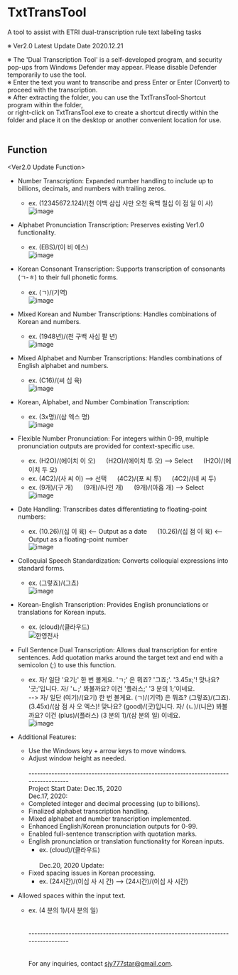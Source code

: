 # TxtTransTool
A tool to assist with ETRI dual-transcription rule text labeling tasks<br>

※ Ver2.0 Latest Update Date 2020.12.21<br>

<How To Use>
※ The 'Dual Transcription Tool' is a self-developed program, and security pop-ups from Windows Defender may appear. Please disable Defender temporarily to use the tool. <br>
※ Enter the text you want to transcribe and press Enter or Enter (Convert) to proceed with the transcription.<br>
※ After extracting the folder, you can use the TxtTransTool-Shortcut program within the folder,<br>
or right-click on TxtTransTool.exe to create a shortcut directly within the folder and place it on the desktop or another convenient location for use.<br>
<br>
  
## Function
<Ver2.0 Update Function>
* Number Transcription: Expanded number handling to include up to billions, decimals, and numbers with trailing zeros.
    - ex. (12345672.124)/(천 이백 삼십 사만 오천 육백 칠십 이 점 일 이 사)<br>
  ![image](https://user-images.githubusercontent.com/46860669/102712558-83333200-4305-11eb-9d01-95867ad7cba6.png)<br>

* Alphabet Pronunciation Transcription: Preserves existing Ver1.0 functionality.
  - ex. (EBS)/(이 비 에스)<br>
  ![image](https://user-images.githubusercontent.com/46860669/102716823-9d7b0900-4321-11eb-92fb-c53282651f71.png)<br>

* Korean Consonant Transcription: Supports transcription of consonants (ㄱ-ㅎ) to their full phonetic forms. 
  - ex. (ㄱ)/(기역)<br>
  ![image](https://user-images.githubusercontent.com/46860669/102716850-ca2f2080-4321-11eb-99e2-8a1a493b9ee6.png)<br>
  
* Mixed Korean and Number Transcriptions: Handles combinations of Korean and numbers.
  - ex. (1948년)/(천 구백 사십 팔 년)<br>
  ![image](https://user-images.githubusercontent.com/46860669/102718052-6872b480-4329-11eb-9cae-7f413ec7e6f5.png)<br>
  
* Mixed Alphabet and Number Transcriptions: Handles combinations of English alphabet and numbers.
  - ex. (C16)/(씨 십 육)<br>
  ![image](https://user-images.githubusercontent.com/46860669/102718696-d1a7f700-432c-11eb-89c1-5709d9da8a5d.png)<br>
  
* Korean, Alphabet, and Number Combination Transcription:
  - ex. (3x명)/(삼 엑스 명)<br>
  ![image](https://user-images.githubusercontent.com/46860669/102718688-c0f78100-432c-11eb-9d78-ab142d155ae7.png)<br>
  
* Flexible Number Pronunciation: For integers within 0-99, multiple pronunciation outputs are provided for context-specific use.
  - ex. (H2O)/(에이치 이 오)
   &nbsp;&nbsp;&nbsp;&nbsp;&nbsp;(H2O)/(에이치 투 오) --> Select
   &nbsp;&nbsp;&nbsp;&nbsp;&nbsp;(H2O)/(에이치 두 오) 
  - ex. (4C2)/(사 씨 이) --> 선택 
   &nbsp;&nbsp;&nbsp;&nbsp;&nbsp;(4C2)/(포 씨 투) 
   &nbsp;&nbsp;&nbsp;&nbsp;&nbsp;(4C2)/(네 씨 두) 
  - ex. (9개)/(구 개) 
   &nbsp;&nbsp;&nbsp;&nbsp;&nbsp;(9개)/(나인 개) 
   &nbsp;&nbsp;&nbsp;&nbsp;&nbsp;(9개)/(아홉 개) --> Select <br>
  ![image](https://user-images.githubusercontent.com/46860669/102718153-f9499000-4329-11eb-9b0c-dd82829f3d19.png)<br>

 * Date Handling: Transcribes dates differentiating to floating-point numbers:
   - ex. (10.26)/(십 이 육) <-- Output as a date
   &nbsp;&nbsp;&nbsp;&nbsp;&nbsp;(10.26)/(십 점 이 육) <-- Output as a floating-point number<br>
   ![image](https://user-images.githubusercontent.com/46860669/102718205-46c5fd00-432a-11eb-8f3a-b0585f0ca660.png)<br>
        
 * Colloquial Speech Standardization: Converts colloquial expressions into standard forms.
   - ex. (그렇죠)/(그쵸)<br>
  ![image](https://user-images.githubusercontent.com/46860669/102710691-68f25780-42f7-11eb-95fb-e4d4def2cb6d.png)<br>
  
 * Korean-English Transcription: Provides English pronunciations or translations for Korean inputs.
    - ex. (cloud)/(클라우드) <br>
  ![한영전사](https://user-images.githubusercontent.com/46860669/102710567-7529e500-42f6-11eb-9e8f-4e284e6018aa.PNG)<br>
  
 * Full Sentence Dual Transcription: Allows dual transcription for entire sentences. Add quotation marks around the target text and end with a semicolon (;) to use this function.
    - ex. 자/ 일단 '요기;' 한 번 볼게요. 'ㄱ;' 은 뭐죠? '그죠;'. '3.45x;'! 맞나요? '굿;'입니다. 자/ 'ㄴ;' 봐볼까요? 이건 '플러스;' '3 분의 1;'이네요. 
  <br>--> 자/ 일단 (여기)/(요기) 한 번 볼게요. (ㄱ)/(기역) 은 뭐죠? (그렇죠)/(그죠). (3.45x)/(삼 점 사 오 엑스)! 맞나요? (good)/(굿)입니다. 자/ (ㄴ)/(니은) 봐볼까요? 이건 (plus)/(플러스) (3 분의 1)/(삼 분의 일) 이네요.<br>
![image](https://user-images.githubusercontent.com/46860669/102718631-7bd34f00-432c-11eb-9bab-1d16e82577a7.png)<br>

* Additional Features:
    - Use the Windows key + arrow keys to move windows.
    - Adjust window height as needed.
<br><br>
------------------------------------------------------------------------------------<br>
Project Start Date: Dec.15, 2020 <br>
Dec.17, 2020: <br>
  - Completed integer and decimal processing (up to billions).
  - Finalized alphabet transcription handling.
  - Mixed alphabet and number transcription implemented.
  - Enhanced English/Korean pronunciation outputs for 0-99.
  - Enabled full-sentence transcription with quotation marks.
  - English pronunciation or translation functionality for Korean inputs.
    - ex. (cloud)/(클라우드)
<br><br>
Dec.20, 2020 Update:
  * Fixed spacing issues in Korean processing.
    - ex. (24시간)/(이십 사 시 간)  --> (24시간)/(이십 사 시간)
* Allowed spaces within the input text.
  - ex. (4 분의 1)/(사 분의 일)<br>
<br><br>
------------------------------------------------------------------------------------<br>
<br><br>
For any inquiries, contact sjy777star@gmail.com.
<br><br>
